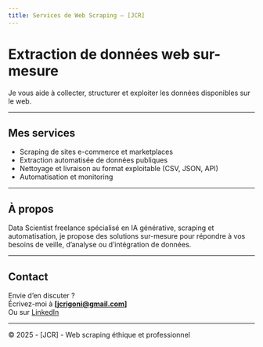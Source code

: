 ```yaml
---
title: Services de Web Scraping – [JCR]
---
```


# Extraction de données web sur-mesure

Je vous aide à collecter, structurer et exploiter les données disponibles sur le web.

---

## Mes services

- Scraping de sites e-commerce et marketplaces  
- Extraction automatisée de données publiques  
- Nettoyage et livraison au format exploitable (CSV, JSON, API)  
- Automatisation et monitoring  

---

## À propos

Data Scientist freelance spécialisé en IA générative, scraping et automatisation, je propose des solutions sur-mesure pour répondre à vos besoins de veille, d’analyse ou d’intégration de données.

---

## Contact

Envie d’en discuter ?  
Écrivez-moi à **[jcrigoni@gmail.com]**  
Ou sur [LinkedIn](https://www.linkedin.com/in/jcrigoni)

---

© 2025 - [JCR] - Web scraping éthique et professionnel
